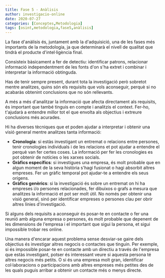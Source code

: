 ```yaml
---
title: Fase 5 - Anàlisis
author: investigacio-online
date: 2020-07-27
categories: [Conceptes,Metodologia]
tags: [osint,metodologia,fase5,anàlisis]
---
```


La fase d'anàlisis és, juntament amb la d'adquisició, una de les fases més importants de la metodologia, ja que determinarà el nivell de qualitat que tindrà el producte d'intel·ligència final.

Consisteix bàsicament a fer de detectiu: identificar patrons, relacionar informació independentment de les fonts d'on s'ha extret i combinar i interpretar la informació obtinguda.

Has de tenir sempre present, durant tota la investigació però sobretot mentre analitzes, quins són els requisits que vols aconseguir, perquè si no acabaràs obtenint conclusions que no són rellevants.

A més a més d'analitzar la informació que afecta directament als requisits, és important que també tinguis en compte i analitzis el context. Fer-ho, t'ajudarà a entendre millor tot el que envolta als objectius i extreure conclusions més acurades.

Hi ha diverses tècniques que et poden ajudar a interpretar i obtenir una visió general mentre analitzes tanta informació:
* **Cronologia**: si estàs investigant un entremat o relacions entre persones, tenir cronologies individuals i de les relacions et pot ajudar a entendre el perquè van fer certes coses. La informació per fer les cronologies es pot obtenir de notícies o les xarxes socials.
* **Gràfics específics**: si investigues una empresa, és molt probable que en algun moment de la seva història s'hagi fusionat o hagi absorbit altres empreses. Fer un gràfic temporal pot ajudar-te a entendre els seus orígens.
* **Gràfics genèrics**: si la investigació és sobre un entremat on hi ha empreses i/o persones relacionades, fer dibuixos o grafs a mesura que analitzes la informació et pot ser molt útil. No només per obtenir una visió general, sinó per identificar empreses o persones clau per obrir altres línies d'investigació.

Si alguns dels requisits a aconseguir és posar-te en contacte o fer una reunió amb alguna empresa o persones, és molt probable que depenent de les dimensions de l'empresa i el important que sigui la persona, et sigui impossible trobar res online.

Una manera d'encarar aquest problema sense desviar-se gaire dels objectius és investigar altres negocis o contactes que tinguin. Per exemple, si és impossible posar-te en contacte amb un directiu a través de l'empresa que estàs investigant, potser és interessant veure si aquesta persona té altres negocis més petits. O si és una empresa molt gran, identificar col·laboracions o participacions amb altres empreses més petites des de les quals puguis arribar a obtenir un contacte més o menys directe.